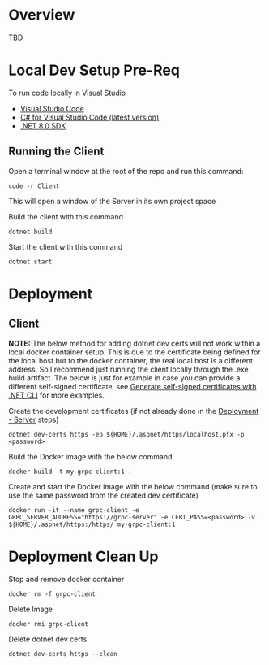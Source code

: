 # Overview
TBD

# Local Dev Setup Pre-Req
To run code locally in Visual Studio
- [Visual Studio Code](https://code.visualstudio.com/download)
- [C# for Visual Studio Code (latest version)](https://marketplace.visualstudio.com/items?itemName=ms-dotnettools.csharp)
- [.NET 8.0 SDK](https://dotnet.microsoft.com/download/dotnet/8.0)

## Running the Client
Open a terminal window at the root of the repo and run this command:
```
code -r Client
```
This will open a window of the Server in its own project space

Build the client with this command
```
dotnet build
```

Start the client with this command
```
dotnet start
```

# Deployment
## Client
**NOTE:** The below method for adding dotnet dev certs will not work within a local docker container setup. This is due to the certificate being defined for the local host but to the docker container, the real local host is a different address. So I recommend just running the client locally through the .exe build artifact. The below is just for example in case you can provide a different self-signed certificate, see [Generate self-signed certificates with .NET CLI](https://learn.microsoft.com/en-us/dotnet/core/additional-tools/self-signed-certificates-guide) for more examples.


Create the development certificates (if not already done in the [Deployment - Server](../Server/README.md#deployment) steps)
```
dotnet dev-certs https -ep ${HOME}/.aspnet/https/localhost.pfx -p <password>
```

Build the Docker image with the below command
```
docker build -t my-grpc-client:1 . 
```

Create and start the Docker image with the below command (make sure to use the same password from the created dev certificate)
```
docker run -it --name grpc-client -e GRPC_SERVER_ADDRESS="https://grpc-server" -e CERT_PASS=<password> -v ${HOME}/.aspnet/https:/https/ my-grpc-client:1
```

# Deployment Clean Up
Stop and remove docker container
```
docker rm -f grpc-client
```

Delete Image
```
docker rmi grpc-client
```

Delete dotnet dev certs
```
dotnet dev-certs https --clean
```

